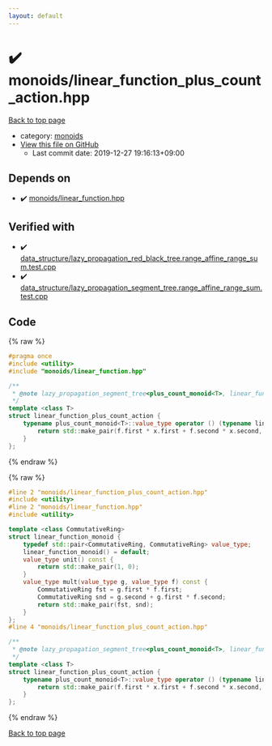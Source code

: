 ```yaml
---
layout: default
---
```


<!-- mathjax config similar to math.stackexchange -->
<script type="text/javascript" async
  src="https://cdnjs.cloudflare.com/ajax/libs/mathjax/2.7.5/MathJax.js?config=TeX-MML-AM_CHTML">
</script>
<script type="text/x-mathjax-config">
  MathJax.Hub.Config({
    TeX: { equationNumbers: { autoNumber: "AMS" }},
    tex2jax: {
      inlineMath: [ ['$','$'] ],
      processEscapes: true
    },
    "HTML-CSS": { matchFontHeight: false },
    displayAlign: "left",
    displayIndent: "2em"
  });
</script>

<script type="text/javascript" src="https://cdnjs.cloudflare.com/ajax/libs/jquery/3.4.1/jquery.min.js"></script>
<script src="https://cdn.jsdelivr.net/npm/jquery-balloon-js@1.1.2/jquery.balloon.min.js" integrity="sha256-ZEYs9VrgAeNuPvs15E39OsyOJaIkXEEt10fzxJ20+2I=" crossorigin="anonymous"></script>
<script type="text/javascript" src="../../assets/js/copy-button.js"></script>
<link rel="stylesheet" href="../../assets/css/copy-button.css" />


# :heavy_check_mark: monoids/linear_function_plus_count_action.hpp

<a href="../../index.html">Back to top page</a>

* category: <a href="../../index.html#315142c884fa9bdd2be3b42923ffe964">monoids</a>
* <a href="{{ site.github.repository_url }}/blob/master/monoids/linear_function_plus_count_action.hpp">View this file on GitHub</a>
    - Last commit date: 2019-12-27 19:16:13+09:00




## Depends on

* :heavy_check_mark: <a href="linear_function.hpp.html">monoids/linear_function.hpp</a>


## Verified with

* :heavy_check_mark: <a href="../../verify/data_structure/lazy_propagation_red_black_tree.range_affine_range_sum.test.cpp.html">data_structure/lazy_propagation_red_black_tree.range_affine_range_sum.test.cpp</a>
* :heavy_check_mark: <a href="../../verify/data_structure/lazy_propagation_segment_tree.range_affine_range_sum.test.cpp.html">data_structure/lazy_propagation_segment_tree.range_affine_range_sum.test.cpp</a>


## Code

<a id="unbundled"></a>
{% raw %}
```cpp
#pragma once
#include <utility>
#include "monoids/linear_function.hpp"

/**
 * @note lazy_propagation_segment_tree<plus_count_monoid<T>, linear_function_monoid<T>, linear_function_plus_count_action<T> >
 */
template <class T>
struct linear_function_plus_count_action {
    typename plus_count_monoid<T>::value_type operator () (typename linear_function_monoid<T>::value_type f, typename plus_count_monoid<T>::value_type x) const {
        return std::make_pair(f.first * x.first + f.second * x.second, x.second);
    }
};

```
{% endraw %}

<a id="bundled"></a>
{% raw %}
```cpp
#line 2 "monoids/linear_function_plus_count_action.hpp"
#include <utility>
#line 2 "monoids/linear_function.hpp"
#include <utility>

template <class CommutativeRing>
struct linear_function_monoid {
    typedef std::pair<CommutativeRing, CommutativeRing> value_type;
    linear_function_monoid() = default;
    value_type unit() const {
        return std::make_pair(1, 0);
    }
    value_type mult(value_type g, value_type f) const {
        CommutativeRing fst = g.first * f.first;
        CommutativeRing snd = g.second + g.first * f.second;
        return std::make_pair(fst, snd);
    }
};
#line 4 "monoids/linear_function_plus_count_action.hpp"

/**
 * @note lazy_propagation_segment_tree<plus_count_monoid<T>, linear_function_monoid<T>, linear_function_plus_count_action<T> >
 */
template <class T>
struct linear_function_plus_count_action {
    typename plus_count_monoid<T>::value_type operator () (typename linear_function_monoid<T>::value_type f, typename plus_count_monoid<T>::value_type x) const {
        return std::make_pair(f.first * x.first + f.second * x.second, x.second);
    }
};

```
{% endraw %}

<a href="../../index.html">Back to top page</a>

